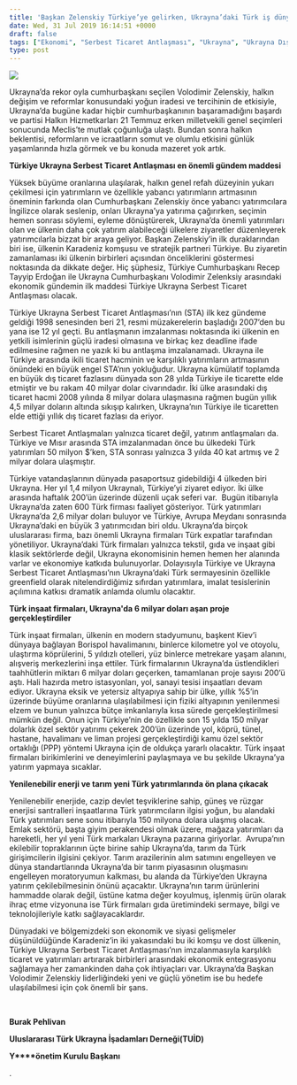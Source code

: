 ```yaml
---
title: 'Başkan Zelenskiy Türkiye’ye gelirken, Ukrayna’daki Türk iş dünyamız ve yatırımlarımız'
date: Wed, 31 Jul 2019 16:14:51 +0000
draft: false
tags: ["Ekonomi", "Serbest Ticaret Antlaşması", "Ukrayna", "Ukrayna Dış İlişkileri", "Uluslarası İlişkiler", "Volodimir Zelenskiy", "Ziyaret"]
type: post
---
```


![](https://burakpehlivan.org/wp-content/uploads/2019/07/20190618060506-5599.jpeg)

Ukrayna’da rekor oyla cumhurbaşkanı seçilen Volodimir Zelenskiy, halkın değişim ve reformlar konusundaki yoğun iradesi ve tercihinin de etkisiyle, Ukrayna’da bugüne kadar hiçbir cumhurbaşkanının başaramadığını başardı ve partisi Halkın Hizmetkarları 21 Temmuz erken milletvekili genel seçimleri sonucunda Meclis’te mutlak çoğunluğa ulaştı. Bundan sonra halkın beklentisi, reformların ve icraatların somut ve olumlu etkisini günlük yaşamlarında hızla görmek ve bu konuda mazeret yok artık.

**Türkiye Ukrayna Serbest Ticaret Antlaşması en önemli gündem maddesi**

Yüksek büyüme oranlarına ulaşılarak, halkın genel refah düzeyinin yukarı çekilmesi için yatırımların ve özellikle yabancı yatırımların artmasının öneminin farkında olan Cumhurbaşkanı Zelenskiy önce yabancı yatırımcılara İngilizce olarak seslenip, onları Ukrayna’ya yatırıma çağırırken, seçimin hemen sonrası söylemi, eyleme dönüştürerek, Ukrayna’da önemli yatırımları olan ve ülkenin daha çok yatırım alabileceği ülkelere ziyaretler düzenleyerek yatırımcılarla bizzat bir araya geliyor. Başkan Zelenskiy’in ilk duraklarından biri ise, ülkenin Karadeniz komşusu ve stratejik partneri Türkiye. Bu ziyaretin zamanlaması iki ülkenin birbirleri açısından önceliklerini göstermesi noktasında da dikkate değer. Hiç şüphesiz, Türkiye Cumhurbaşkanı Recep Tayyip Erdoğan ile Ukrayna Cumhurbaşkanı Volodimir Zelenksiy arasındaki ekonomik gündemin ilk maddesi Türkiye Ukrayna Serbest Ticaret Antlaşması olacak.

Türkiye Ukrayna Serbest Ticaret Antlaşması’nın (STA) ilk kez gündeme geldiği 1998 senesinden beri 21, resmi müzakerelerin başladığı 2007’den bu yana ise 12 yıl geçti. Bu antlaşmanın imzalanması noktasında iki ülkenin en yetkili isimlerinin güçlü iradesi olmasına ve birkaç kez deadline ifade edilmesine rağmen ne yazık ki bu antlaşma imzalanamadı. Ukrayna ile Türkiye arasında ikili ticaret hacminin ve karşılıklı yatırımların artmasının önündeki en büyük engel STA’nın yokluğudur. Ukrayna kümülatif toplamda en büyük dış ticaret fazlasını dünyada son 28 yılda Türkiye ile ticarette elde etmiştir ve bu rakam 40 milyar dolar civarındadır. İki ülke arasındaki dış ticaret hacmi 2008 yılında 8 milyar dolara ulaşmasına rağmen bugün yıllık 4,5 milyar doların altında sıkışıp kalırken, Ukrayna’nın Türkiye ile ticaretten elde ettiği yıllık dış ticaret fazlası da eriyor.

Serbest Ticaret Antlaşmaları yalnızca ticaret değil, yatırım antlaşmaları da. Türkiye ve Mısır arasında STA imzalanmadan önce bu ülkedeki Türk yatırımları 50 milyon $’ken, STA sonrası yalnızca 3 yılda 40 kat artmış ve 2 milyar dolara ulaşmıştır.

Türkiye vatandaşlarının dünyada pasaportsuz gidebildiği 4 ülkeden biri Ukrayna. Her yıl 1,4 milyon Ukraynalı, Türkiye’yi ziyaret ediyor. İki ülke arasında haftalık 200’ün üzerinde düzenli uçak seferi var.  Bugün itibarıyla Ukrayna’da zaten 600 Türk firması faaliyet gösteriyor. Türk yatırımları Ukrayna’da 2,6 milyar doları buluyor ve Türkiye, Avrupa Meydanı sonrasında Ukrayna’daki en büyük 3 yatırımcıdan biri oldu. Ukrayna’da birçok uluslararası firma, bazı önemli Ukrayna firmaları Türk expatlar tarafından yönetiliyor. Ukrayna’daki Türk firmaları yalnızca tekstil, gıda ve inşaat gibi klasik sektörlerde değil, Ukrayna ekonomisinin hemen hemen her alanında varlar ve ekonomiye katkıda bulunuyorlar. Dolayısıyla Türkiye ve Ukrayna Serbest Ticaret Antlaşması’nın Ukrayna’daki Türk sermayesinin özellikle greenfield olarak nitelendirdiğimiz sıfırdan yatırımlara, imalat tesislerinin açılımına katkısı dramatik anlamda olumlu olacaktır.

**Türk inşaat firmaları, Ukrayna'da 6 milyar doları aşan proje gerçekleştirdiler**

Türk inşaat firmaları, ülkenin en modern stadyumunu, başkent Kiev’i dünyaya bağlayan Borispol havalimanını, binlerce kilometre yol ve otoyolu, ulaştırma köprülerini, 5 yıldızlı otelleri, yüz binlerce metrekare yaşam alanını, alışveriş merkezlerini inşa ettiler. Türk firmalarının Ukrayna’da üstlendikleri taahhütlerin miktarı 6 milyar doları geçerken, tamamlanan proje sayısı 200’ü aştı. Hali hazırda metro istasyonları, yol, sanayi tesisi inşaatları devam ediyor. Ukrayna eksik ve yetersiz altyapıya sahip bir ülke, yıllık %5’in üzerinde büyüme oranlarına ulaşılabilmesi için fiziki altyapının yenilenmesi elzem ve bunun yalnızca bütçe imkanlarıyla kısa sürede gerçekleştirilmesi mümkün değil. Onun için Türkiye’nin de özellikle son 15 yılda 150 milyar dolarlık özel sektör yatırımı çekerek 200’ün üzerinde yol, köprü, tünel, hastane, havalimanı ve liman projesi gerçekleştirdiği kamu özel sektör ortaklığı (PPP) yöntemi Ukrayna için de oldukça yararlı olacaktır. Türk inşaat firmaları birikimlerini ve deneyimlerini paylaşmaya ve bu şekilde Ukrayna’ya yatırım yapmaya sıcaklar.

**Yenilenebilir enerji ve tarım yeni Türk yatırımlarında ön plana çıkacak**

Yenilenebilir enerjide, cazip devlet teşviklerine sahip, güneş ve rüzgar enerjisi santralleri inşaatlarına Türk yatırımcıların ilgisi yoğun, bu alandaki Türk yatırımları sene sonu itibarıyla 150 milyona dolara ulaşmış olacak. Emlak sektörü, başta giyim perakendesi olmak üzere, mağaza yatırımları da hareketli, her yıl yeni Türk markaları Ukrayna pazarına giriyorlar.  Avrupa’nın ekilebilir topraklarının üçte birine sahip Ukrayna’da, tarım da Türk girişimcilerin ilgisini çekiyor. Tarım arazilerinin alım satımını engelleyen ve dünya standartlarında Ukrayna’da bir tarım piyasasının oluşmasını engelleyen moratoryumun kalkması, bu alanda da Türkiye’den Ukrayna yatırım çekilebilmesinin önünü açacaktır. Ukrayna’nın tarım ürünlerini hammadde olarak değil, üstüne katma değer koyulmuş, işlenmiş ürün olarak ihraç etme vizyonuna ise Türk firmaları gıda üretimindeki sermaye, bilgi ve teknolojileriyle katkı sağlayacaklardır.

Dünyadaki ve bölgemizdeki son ekonomik ve siyasi gelişmeler düşünüldüğünde Karadeniz’in iki yakasındaki bu iki komşu ve dost ülkenin, Türkiye Ukrayna Serbest Ticaret Antlaşması’nın imzalanmasıyla karşılıklı ticaret ve yatırımları artırarak birbirleri arasındaki ekonomik entegrasyonu sağlamaya her zamankinden daha çok ihtiyaçları var. Ukrayna’da Başkan Volodimir Zelenskiy liderliğindeki yeni ve güçlü yönetim ise bu hedefe ulaşılabilmesi için çok önemli bir şans.

 

**Burak Pehlivan**

**Uluslararası Türk Ukrayna İşadamları Derneği(TUİD)** 

**Y****önetim Kurulu Başkanı** 

.

